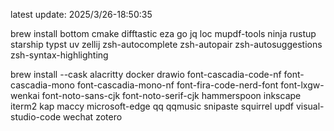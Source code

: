 latest update: 2025/3/26-18:50:35
  
brew install 
bottom
cmake
difftastic
eza
go
jq
loc
mupdf-tools
ninja
rustup
starship
typst
uv
zellij
zsh-autocomplete
zsh-autopair
zsh-autosuggestions
zsh-syntax-highlighting
  
brew install --cask
alacritty
docker
drawio
font-cascadia-code-nf
font-cascadia-mono
font-cascadia-mono-nf
font-fira-code-nerd-font
font-lxgw-wenkai
font-noto-sans-cjk
font-noto-serif-cjk
hammerspoon
inkscape
iterm2
kap
maccy
microsoft-edge
qq
qqmusic
snipaste
squirrel
updf
visual-studio-code
wechat
zotero
